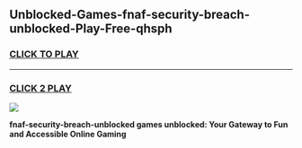 
## Unblocked-Games-fnaf-security-breach-unblocked-Play-Free-qhsph
<h3>
<a href="https://premium76.site?title=fnaf-security-breach-unblocked&ref=19M">CLICK TO PLAY</a></h3>
<hr>

<h3>
<a href="https://premium76.site?title=fnaf-security-breach-unblocked&ref=19M">CLICK 2 PLAY</a>
  
</h3>

<a href="https://premium76.site?title=fnaf-security-breach-unblocked&ref=19M"><img src="https://clearcache.store/games.png"></a>


**fnaf-security-breach-unblocked games unblocked: Your Gateway to Fun and Accessible Online Gaming**
